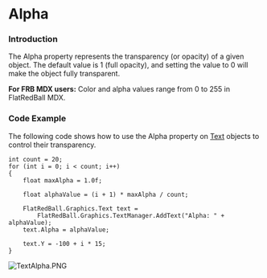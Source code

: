 # Alpha

### Introduction

The Alpha property represents the transparency (or opacity) of a given object. The default value is 1 (full opacity), and setting the value to 0 will make the object fully transparent.

**For FRB MDX users:** Color and alpha values range from 0 to 255 in FlatRedBall MDX.

### Code Example

The following code shows how to use the Alpha property on [Text](../../../../frb/docs/index.php) objects to control their transparency.

```
int count = 20;
for (int i = 0; i < count; i++)
{
    float maxAlpha = 1.0f;

    float alphaValue = (i + 1) * maxAlpha / count;

    FlatRedBall.Graphics.Text text =
        FlatRedBall.Graphics.TextManager.AddText("Alpha: " + alphaValue);
    text.Alpha = alphaValue;

    text.Y = -100 + i * 15;
}
```

![TextAlpha.PNG](../../../../.gitbook/assets/migrated\_media-TextAlpha.PNG)
